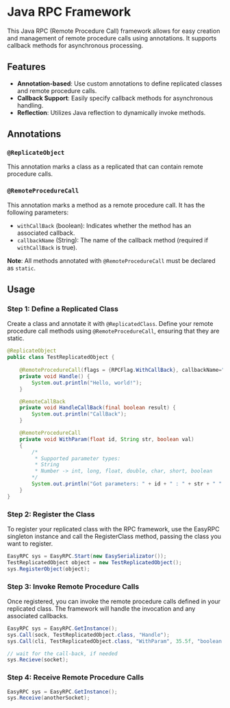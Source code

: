 # Java RPC Framework

This Java RPC (Remote Procedure Call) framework allows for easy creation and management of remote procedure calls using annotations. It supports callback methods for asynchronous processing.

## Features

- **Annotation-based**: Use custom annotations to define replicated classes and remote procedure calls.
- **Callback Support**: Easily specify callback methods for asynchronous handling.
- **Reflection**: Utilizes Java reflection to dynamically invoke methods.

## Annotations

### `@ReplicateObject`

This annotation marks a class as a replicated that can contain remote procedure calls.

### `@RemoteProcedureCall`

This annotation marks a method as a remote procedure call. It has the following parameters:

- `withCallBack` (boolean): Indicates whether the method has an associated callback.
- `callbackName` (String): The name of the callback method (required if `withCallBack` is true).

**Note**: All methods annotated with `@RemoteProcedureCall` must be declared as `static`.

## Usage

### Step 1: Define a Replicated Class

Create a class and annotate it with `@ReplicatedClass`. Define your remote procedure call methods using `@RemoteProcedureCall`, ensuring that they are static.

```java
@ReplicateObject
public class TestReplicatedObject {
    
    @RemoteProcedureCall(flags = {RPCFlag.WithCallBack}, callbackName="HandleCallBack")
    private void Handle() {
        System.out.println("Hello, world!"); 
    }

    @RemoteCallBack
    private void HandleCallBack(final boolean result) {
        System.out.println("CallBack"); 
    }

    @RemoteProcedureCall 
    private void WithParam(float id, String str, boolean val) 
    {
        /* 
         * Supported parameter types:
         * String
         * Number -> int, long, float, double, char, short, boolean
        */
        System.out.println("Got parameters: " + id + " : " + str + " " + val);
    }
}
```

### Step 2: Register the Class
To register your replicated class with the RPC framework, use the EasyRPC singleton instance and call the RegisterClass method, passing the class you want to register.


```java
EasyRPC sys = EasyRPC.Start(new EasySerializator());
TestReplicatedObject object = new TestReplicatedObject();
sys.RegisterObject(object);
```

### Step 3: Invoke Remote Procedure Calls
Once registered, you can invoke the remote procedure calls defined in your replicated class. The framework will handle the invocation and any associated callbacks.
```java
EasyRPC sys = EasyRPC.GetInstance();
sys.Call(sock, TestReplicatedObject.class, "Handle");
sys.Call(cli, TestReplicatedObject.class, "WithParam", 35.5f, "boolean value is: ", true);

// wait for the call-back, if needed
sys.Recieve(socket);    
```

### Step 4: Receive Remote Procedure Calls
```java
EasyRPC sys = EasyRPC.GetInstance();
sys.Receive(anotherSocket);
```